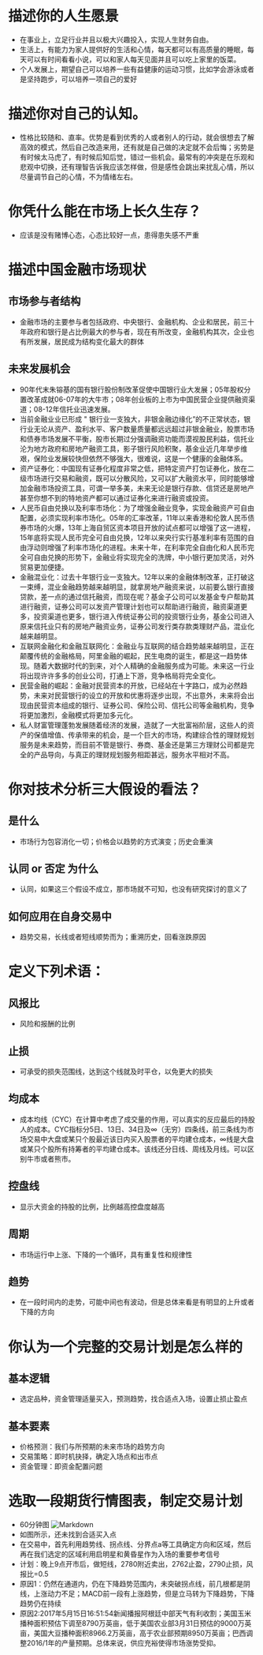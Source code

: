# 描述你的人生愿景
- 在事业上，立足行业并且以极大兴趣投入，实现人生财务自由。
- 生活上，有能力为家人提供好的生活和心情，每天都可以有高质量的睡眠，每天可以有时间看看小说，可以和家人每天见面并且可以吃上家里的饭菜。
- 个人发展上，期望自己可以培养一些有益健康的运动习惯，比如学会游泳或者是坚持跑步，可以培养一项自己的爱好
# 描述你对自己的认知。
- 性格比较随和、直率。优势是看到优秀的人或者别人的行动，就会很想去了解高效的模式，然后自己改造来用，还有就是自己做的决定就不会后悔；劣势是有时候太马虎了，有时候后知后觉，错过一些机会。最常有的冲突是在乐观和悲观中切换，还有理智告诉我应该怎样做，但是感性会跳出来扰乱心情，所以尽量调节自己的心情，不为情绪左右。
# 你凭什么能在市场上长久生存？
- 应该是没有赌博心态，心态比较好一点，患得患失感不严重
# 描述中国金融市场现状
## 市场参与者结构
- 金融市场的主要参与者包括政府、中央银行、金融机构、企业和居民，前三十年政府和银行是占比例最大的参与者，现在有所改变，金融机构其次，企业也有所发展，居民成为结构变化最大的群体
## 未来发展机会
- 90年代末朱镕基的国有银行股份制改革促使中国银行业大发展；05年股权分置改革成就06-07年的大牛市；08年创业板的上市为中国民营企业提供融资渠道；08-12年信托业迅速发展。
- 当前金融业业已形成 " 银行业一支独大，非银金融边缘化”的不正常状态，银行业无论从资产、盈利水平、客户数量质量都远远超过非银金融业，股票市场和债券市场发展不平衡，股市长期过分强调融资功能而漠视股民利益，信托业沦为地方政府和房地产融资工具，影子银行风险积聚，基金业近几年举步维艰，保险业发展较快但依然不够强大，很难说，这是一个健康的金融体系。
- 资产证券化：中国现有证券化程度非常之低，把特定资产打包证券化，放在二级市场进行交易和融资，既可以分散风险，又可以扩大融资水平，同时能够增加金融市场投资工具，可谓一举多美，未来无论是银行存款、信贷还是房地产甚至你想不到的特地资产都可以通过证券化来进行融资或投资。
- 人民币自由兑换以及利率市场化：为了增强金融业竞争，实现金融资产可自由配置，必须实现利率市场化。05年的汇率改革，11年以来香港和伦敦人民币债券市场的火爆，13年上海自贸区资本项目开放的试点都可以增强了这一进程，15年底将实现人民币完全可自由兑换，12年以来央行实行基准利率有范围的自由浮动则增强了利率市场化的进程。未来十年，在利率完全自由化和人民币完全可自由兑换的形势下，金融业将实现完全的洗牌，中小银行更加灵活，对外贸易更加便捷。
- 金融混业化：过去十年银行业一支独大。12年以来的金融体制改革，正打破这一束缚，混业金融趋势越来越明显，就拿房地产融资来说，以前要么银行直接贷款，差一点的通过信托融资，而现在呢？基金子公司可以发基金专户帮助其进行融资，证券公司可以发资产管理计划也可以帮助进行融资，融资渠道更多，投资渠道也更多，银行进入传统证券公司的投资银行业务，基金公司进入原来信托业只有的房地产融资业务，证券公司发行类存款类理财产品，混业化越来越明显。
- 互联网金融化和金融互联网化：金融业与互联网的结合趋势越来越明显，正在颠覆传统的金融格局，阿里金融的崛起，民生电商的诞生，都是这一趋势体现。随着大数据时代的到来，对个人精确的金融服务成为可能。未来这一行业将出现许许多多的创业公司，打通上下游，竞争格局将完全变化。
- 民营金融的崛起：金融对民营资本的开放，已经站在十字路口，成为必然趋势，未来对民营银行的设立的开放和优惠将逐步出现，不出意外，未来将会出现由民营资本组成的银行、证券公司、保险公司、信托公司等金融机构，竞争将更加激烈，金融模式将更加多元化。
- 私人财富管理蓬勃发展随着经济的发展，造就了一大批富裕阶层，这些人的资产的保值增值、传承带来的机会，是一个巨大的市场，构建综合性的理财规划服务是未来趋势，而目前不管是银行、券商、基金还是第三方理财公司都是完全的产品导向，与真正的理财规划服务相距甚远，服务水平相对不高。
# 你对技术分析三大假设的看法？
## 是什么
- 市场行为包容消化一切；价格会以趋势的方式演变；历史会重演
## 认同 or 否定  为什么
- 认同，如果这三个假设不成立，那市场就不可知，也没有研究探讨的意义了
## 如何应用在自身交易中
- 趋势交易，长线或者短线顺势而为；重溯历史，回看涨跌原因
# 定义下列术语：
## 风报比
- 风险和报酬的比例
## 止损
- 可承受的损失范围线，达到这个线就及时平仓，以免更大的损失
## 均成本
- 成本均线（CYC）在计算中考虑了成交量的作用，可以真实的反应最后的持股人的成本。CYC指标分5日、13日、34日及∞（无穷）四条线，前三条线为市场交易中大盘或某只个股最近该日内买入股票者的平均建仓成本，∞线是大盘或某只个股所有持筹者的平均建仓成本。该线还分日线、周线及月线。可以区别牛市或者熊市。
## 控盘线
- 显示大资金的持股的比例，比例越高控盘度越高
## 周期
- 市场运行中上涨、下降的一个循环，具有重复性和规律性
## 趋势
- 在一段时间内的走势，可能中间也有波动，但是总体来看是有明显的上升或者下降的方向
# 你认为一个完整的交易计划是怎么样的
## 基本逻辑
- 选定品种，资金管理适量买入，预测趋势，找合适点入场，设置止损止盈点
## 基本要素
- 价格预测：我们与所预期的未来市场的趋势方向
- 交易策略：即时机抉择，确定入场点和出市点
- 资金管理：即资金配置问题
# 选取一段期货行情图表，制定交易计划
- 60分钟图
![Markdown](http://i2.muimg.com/1949/4906ae4d16a49edb.jpg)
- 如图所示，还未找到合适买入点
- 在交易中，首先利用趋势线、拐点线、分界点a等工具确定方向和区域，然后再在我们选定的区域利用启明星和黄昏星作为入场的重要参考信号
- 计划：晚上9点开市后，做短线，2780附近卖出，2762止盈，2790止损，风报比=0.5
- 原因1：仍然在通道内，仍在下降趋势范围内，未突破拐点线，前几根都是阴线，上涨动力不足；MACD前一段有上涨趋势，但是立马转为下降趋势，下降趋势仍在持续
- 原因2:2017年5月15日16:51:54新闻播报阿根廷中部天气有利收割；美国玉米播种面积预估下调至8790万英亩，低于美国农业部3月31日预估的9000万英亩，美国大豆播种面积8966.2万英亩，高于农业部预期8950万英亩；巴西调整2016/1年的产量预期。总体来说，供应充裕使得市场涨势受抑。


